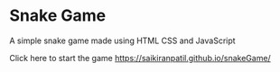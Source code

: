 # Snake Game
A simple snake game made using HTML CSS and JavaScript

Click here to start the game https://saikiranpatil.github.io/snakeGame/
